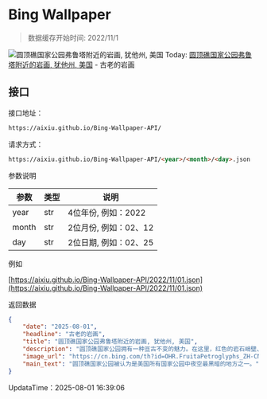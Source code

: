 # Bing Wallpaper

> 数据缓存开始时间: 2022/11/1

![圆顶礁国家公园弗鲁塔附近的岩画, 犹他州, 美国](https://cn.bing.com/th?id=OHR.FruitaPetroglyphs_ZH-CN5423905955_1920x1080.webp)
Today: [圆顶礁国家公园弗鲁塔附近的岩画, 犹他州, 美国](https://cn.bing.com/th?id=OHR.FruitaPetroglyphs_ZH-CN5423905955_1920x1080.webp) - 古老的岩画

## 接口

接口地址：

```html
https://aixiu.github.io/Bing-Wallpaper-API/
```

请求方式：

```html
https://aixiu.github.io/Bing-Wallpaper-API/<year>/<month>/<day>.json
```

参数说明

| 参数 | 类型 | 说明 |
| - | - | - |
| year | str | 4位年份, 例如：2022 |
| month | str | 2位月份, 例如：02、12 |
| day | str | 2位日期, 例如：02、25 |

例如

[https://aixiu.github.io/Bing-Wallpaper-API/2022/11/01.json](https://aixiu.github.io/Bing-Wallpaper-API/2022/11/01.json)

返回数据

```json
{
    "date": "2025-08-01",
    "headline": "古老的岩画",
    "title": "圆顶礁国家公园弗鲁塔附近的岩画, 犹他州, 美国",
    "description": "圆顶礁国家公园拥有一种亘古不变的魅力。在这里，红色的岩石峭壁、蜿蜒的峡谷与古老的故事，在犹他州沙漠的天空下彼此交织。1971年，这里被正式指定为国家公园。它不仅因鲜明的地质景观而引人驻足，更因那刻印在大地上的古老叙事与文化遗产而让人驻足沉思。",
    "image_url": "https://cn.bing.com/th?id=OHR.FruitaPetroglyphs_ZH-CN5423905955_1920x1080.webp",
    "main_text": "圆顶礁国家公园被认为是美国所有国家公园中夜空最黑暗的地方之一。"
}
```

UpdataTime：2025-08-01 16:39:06

